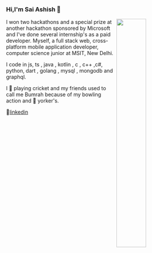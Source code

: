 ### Hi,I'm Sai Ashish 👋


<img  align="right" width="40%"  src="https://github-readme-stats.vercel.app/api?username=saiashish9&&show_icons=true&title_color=ffffff&icon_color=edf1f2&text_color=9098a8&bg_color=282b3e" />


I won two hackathons and a special prize at another hackathon sponsored by Microsoft and I've done several internship's as a paid developer. Myself, a full stack web, cross-platform mobile application developer, computer science junior at MSIT, New Delhi.

I code in js, ts , java , kotlin , c , c++ ,c#, python, dart , golang , mysql , mongodb and graphql.

I 💖 playing cricket  and my friends used to call me Bumrah because of my bowling action and 🏏 yorker's.           


👔[linkedin][linkedin]


[linkedin]: https://www.linkedin.com/in/sai-ashish-237784188/
